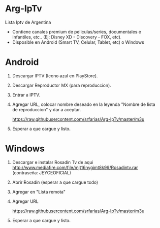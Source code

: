 # Arg-IpTv
Lista Iptv de Argentina 

* Contiene canales premium de peliculas/series, documentales e infantiles, etc.. (Ej: Disney XD - Discovery - FOX, etc). 
* Disposible en Android (Smart TV, Celular, Tablet, etc) o Windows
 
# Android

1. Descargar IPTV (Icono azul en PlayStore).
2. Descargar Reproductor MX (para reproduccion).
3. Entrar a IPTV.
4. Agregar URL, colocar nombre deseado en la leyenda "Nombre de lista de reproduccion" y dar a aceptar.

    https://raw.githubusercontent.com/srfarias/Arg-IpTv/master/m3u
    
5. Esperar a que cargue y listo. 

# Windows

1. Descargar e instalar Rosadin Tv de aqui http://www.mediafire.com/file/mjt16nygimt8k99/Rosadintv.rar (contraseña: JEYCEOFICIAL)
2. Abrir Rosadin (esperar a que cargue todo)
3. Agregar en "Lista remota"
4. Agregar URL

    https://raw.githubusercontent.com/srfarias/Arg-IpTv/master/m3u
    
5. Esperar a que cargue y listo. 
